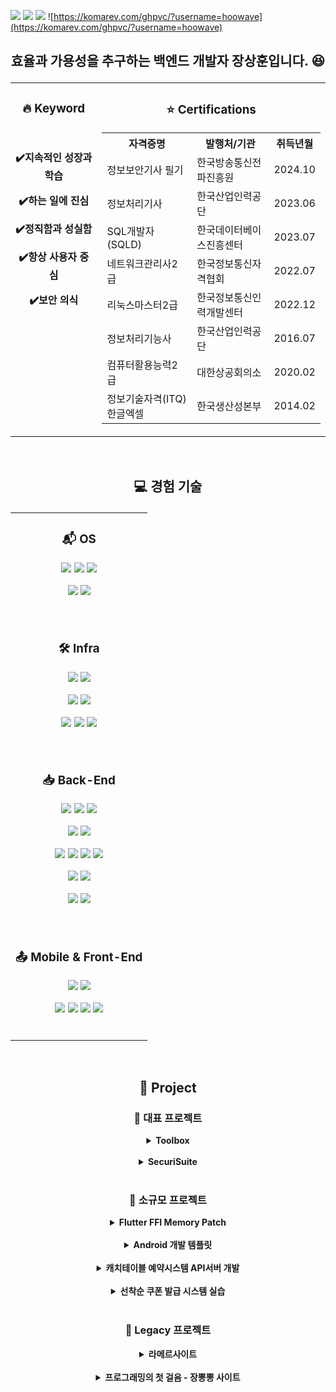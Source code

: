 <a href="https://linktr.ee/hoowave"><img src="https://img.shields.io/badge/Link-linktree-blue"/></a>
<a href="https://blog.naver.com/ma5ter"><img src="https://img.shields.io/badge/Link-blog-blue"/></a>
<a href="http://hoowave.dothome.co.kr"><img src="https://img.shields.io/badge/Link-Site-blue"/></a>
![https://komarev.com/ghpvc/?username=hoowave](https://komarev.com/ghpvc/?username=hoowave)

## <p align="center"> 효율과 가용성을 추구하는 백엔드 개발자 장상훈입니다. 😆 </p>

<div align="center">
<table>
  <tr>
    <td valign="top">
      <h3 align="center">🔥 Keyword</h3>
      </br>
      <p align="center"><strong>✔️지속적인 성장과 학습</strong></p>
      <p align="center"><strong>✔️하는 일에 진심</strong></p>
      <p align="center"><strong>✔️정직함과 성실함</strong></p>
      <p align="center"><strong>✔️항상 사용자 중심</strong></p>
      <p align="center"><strong>✔️보안 의식</strong></p>
    </td>
    <td valign="top">
      <h3 align="center">⭐️ Certifications</h3>
      <table align="center">
        <tr>
          <th>자격증명</th>
          <th>발행처/기관</th>
          <th>취득년월</th>
        </tr>
        <tr>
          <td>정보보안기사 필기</td>
          <td>한국방송통신전파진흥원</td>
          <td>2024.10</td>
        </tr>
        <tr>
          <td>정보처리기사</td>
          <td>한국산업인력공단</td>
          <td>2023.06</td>
        </tr>
        <tr>
          <td>SQL개발자(SQLD)</td>
          <td>한국데이터베이스진흥센터</td>
          <td>2023.07</td>
        </tr>
        <tr>
          <td>네트워크관리사2급</td>
          <td>한국정보통신자격협회</td>
          <td>2022.07</td>
        </tr>
        <tr>
          <td>리눅스마스터2급</td>
          <td>한국정보통신인력개발센터</td>
          <td>2022.12</td>
        </tr>
        <tr>
          <td>정보처리기능사</td>
          <td>한국산업인력공단</td>
          <td>2016.07</td>
        </tr>
        <tr>
          <td>컴퓨터활용능력2급</td>
          <td>대한상공회의소</td>
          <td>2020.02</td>
        </tr>
        <tr>
          <td>정보기술자격(ITQ)한글엑셀</td>
          <td>한국생산성본부</td>
          <td>2014.02</td>
        </tr>
      </table>
    </td>
  </tr>
</table>
</div>
<br>

## <p align="center"> 💻 경험 기술 </p>

<div align="center">
<table>
  <tr>
    <td valign="top" colspan="2">
      <h3 align="center">📬 OS</h3>
      <p align="center">
      <img src="https://img.shields.io/badge/Windows-0078D4?style=flat-square&logo=Windows&logoColor=white"/></a>
      <img src="https://img.shields.io/badge/RedHat-EE0000?style=flat-square&logo=Redhat&logoColor=white"/></a>
      <img src="https://img.shields.io/badge/Debian-A81D33?style=flat-square&logo=Debian&logoColor=white"/></a>
      </p>
      <p align="center">
      <img src="https://img.shields.io/badge/Amazon%20Linux-232F3E?style=flat-square&logo=amazonaws&logoColor=white"/></a>
      <img src="https://img.shields.io/badge/Raspberry%20Pi%20OS-A22846?style=flat-square&logo=raspberrypi&logoColor=white"/></a>
      </p>
      <br>
    </td>
  </tr>
  <tr>
    <td valign="top" colspan="2">
      <h3 align="center">🛠 Infra</h3>
      <p align="center">
      <img src="https://img.shields.io/badge/Docker-2496ED?style=flat-square&logo=Docker&logoColor=white"/></a>
      <img src="https://img.shields.io/badge/Jenkins-D24939?style=flat-square&logo=jenkins&logoColor=white"/></a>
      </p>
      <p align="center">
      <img src="https://img.shields.io/badge/AWS%20EC2-FF9900?style=flat-square&logo=amazonec2&logoColor=white"/></a>
      <img src="https://img.shields.io/badge/AWS%20RDS-527FFF?style=flat-square&logo=amazonrds&logoColor=white"/></a>
      </p>
      <p align="center">
      <img src="https://img.shields.io/badge/AWS%20Route%2053-8C4FFF?style=flat-square&logo=amazonroute53&logoColor=white"/></a>
      <img src="https://img.shields.io/badge/AWS%20Amplify-FF9900?style=flat-square&logo=awsamplify&logoColor=white"/></a>
      <img src="https://img.shields.io/badge/AWS%20Certificate%20Manager-232F3E?style=flat-square&logo=amazonaws&logoColor=white"/></a>
      </p>
      <br>
    </td>
  </tr>
  <tr>
    <td valign="top" colspan="2">
      <h3 align="center">📥 Back-End</h3>
      <p align="center">
      <img src="https://img.shields.io/badge/Java-007396?style=flat-square&logo=Java&logoColor=white"/></a>
      <img src="https://img.shields.io/badge/Jsp&Servlet-FF8800?style=flat-square&logo=Jsp&Servlet&logoColor=white"/></a>
      <img src="https://img.shields.io/badge/SpringBoot-6DB33F?style=flat-square&logo=SpringBoot&logoColor=white"/></a>
      </p>
      <p align="center">
      <img src="https://img.shields.io/badge/Spring%20Security-6DB33F?style=flat-square&logo=springsecurity&logoColor=white"/></a>
      <img src="https://img.shields.io/badge/SpringCloud-3693F3?style=flat-square&logo=icloud&logoColor=white"/></a>
      </p>
      <p align="center">
      <img src="https://img.shields.io/badge/MyBatis-A100FF?style=flat-square&logo=MyBatis&logoColor=white"/></a>
      <img src="https://img.shields.io/badge/SpringDataJPA-DD1100?style=flat-square&logo=SpringDataJPA&logoColor=white"/></a>
      <img src="https://img.shields.io/badge/MySQL-4479A1?style=flat-square&logo=MySQL&logoColor=white"/></a>
      <img src="https://img.shields.io/badge/Oracle-F80000?style=flat-square&logo=Oracle&logoColor=white"/></a>
      </p>
      <p align="center">
      <img src="https://img.shields.io/badge/Redis-DC382D?style=flat-square&logo=redis&logoColor=white"/></a>
      <img src="https://img.shields.io/badge/Kafka-231F20?style=flat-square&logo=apachekafka&logoColor=white"/></a>
      </p>
      <p align="center">
      <img src="https://img.shields.io/badge/PHP-777BB4?style=flat-square&logo=PHP&logoColor=white"/></a>
      <img src="https://img.shields.io/badge/Laravel-FF2D20?style=flat-square&logo=laravel&logoColor=white"/></a>
      </p>
      <br>
    </td>
  </tr>
  <tr>
    <td valign="top" colspan="2">
      <h3 align="center">📤 Mobile & Front-End</h3>
      <p align="center">
      <img src="https://img.shields.io/badge/Android%20Jetpack%20Compose-3DDC84?style=flat-square&logo=android&logoColor=white"/></a>
      <img src="https://img.shields.io/badge/Flutter-02569B?style=flat-square&logo=flutter&logoColor=white"/></a>
      </p>
      <p align="center">
      <img src="https://img.shields.io/badge/Jquery-0769AD?style=flat-square&logo=jquery&logoColor=white"/></a>
      <img src="https://img.shields.io/badge/Thymeleaf-005F0F?style=flat-square&logo=thymeleaf&logoColor=white"/></a>
      <img src="https://img.shields.io/badge/Vue.js-4FC08D?style=flat-square&logo=vue.js&logoColor=white"/></a>
      <img src="https://img.shields.io/badge/React-61DAFB?style=flat-square&logo=react&logoColor=black"/></a>
      </p>
      <br>
    </td>
  </tr>
</table>
</div>
<br>

## <p align="center"> 📖 Project </p>
<div align="center">

<h3 align="center">🔷 대표 프로젝트</h3>
<details>
<summary><strong>Toolbox</strong></summary>
- 수행 기간 : 2024.02.01 ~ 현재</br>
- 주요 역할 : 백엔드 API 서버 개발, 프론트엔드 인터페이스 구현 및 AWS 배포</br>
- 주요 내용 : 누구나 필요한 서비스를, 누구나 쉽게 사용할 수 있도록 만드는 프로젝트</br>
<h3><a href="https://github.com/hoowave/toolbox-backend">Backend 👉</a> | <a href="https://github.com/hoowave/toolbox-frontend">Frontend 👉</a></h3>
</details>
<br>

<details>
<summary><strong>SecuriSuite</strong></summary>
- 수행 기간 : 2024.01.10 ~ 2024.02.05</br>
- 주요 역할 : API 서버 개발 및 인터페이스 제작, 도커 배포</br>
- 주요 내용 : SecuriSuite는 브라우저에서 정보 보안 도구를 사용하기 위한 그래픽 인터페이스입니다.</br>
또한, 본 프로젝트는 기존 JSP 기반의 "라메르 사이트"를 현대적인 웹 개발 표준과 확장성을 고려하여 전면적으로 리팩토링하는 작업입니다.</br>
<h3><a href="https://github.com/hoowave/SecuriSuite">SecuriSuite 👉</a></h3>
</details>
<br>
<h3 align="center">🔷 소규모 프로젝트</h3>


<details>
<summary><strong>Flutter FFI Memory Patch</strong></summary>
- 수행 기간 : 2024.10.01 ~ 2024.11.01</br>
- 주요 역할 : Flutter와 C++ DLL을 FFI로 연동하여 Windows 메모리 패치 프로그램 개발</br>
- 주요 내용 : Windows API를 활용한 프로세스 메모리 접근 및 수정 기능 구현, GetX 아키텍처를 통한 상태관리</br>
- 사용 기술 : Flutter, Dart, C++, Windows API, FFI(Foreign Function Interface)</br>
<h3><a href="https://github.com/hoowave/flutter_ffi_memory_patch">Flutter FFI Memory Patch 👉</a></h3>
</details>
<br>

<details>
<summary><strong>Android 개발 템플릿</strong></summary>
- 수행 기간 : 2024.09.01 ~ 2024.10.01</br>
- 주요 역할 : Android 개발을 위한 최신 아키텍처 기반의 템플릿 개발</br>
- 주요 내용 : Jetpack Compose, KSP, MVVM, Hilt를 결합하여 효율적인 개발 환경 구축</br>
- 사용 기술 : Kotlin, Jetpack Compose, KSP, Hilt, MVVM</br>
<h3><a href="https://github.com/hoowave/aos-ksp-hilt">Android 개발 템플릿 👉</a></h3>
</details>
<br>

<details>
<summary><strong>캐치테이블 예약시스템 API서버 개발</strong></summary>
- 수행 기간 : 2023.11.01 ~ 2023.12.01</br>
- 주요 역할 : DDD(도메인 주도 개발)을 통한 MSA기반 API서버 개발</br>
<h3><a href="https://github.com/hoowave/Catchtable">캐치테이블 예약시스템 👉</a></h3>
</details>
<br>

<details>
<summary><strong>선착순 쿠폰 발급 시스템 실습</strong></summary>
- 수행 기간 : 2023.12.01 ~ 2024.01.01</br>
- 주요 역할 : 데이터의 성능과 정합성에 대한 고민 - redis를 사용하여 성능 향상 및 kafka를 사용하여 몰리는 트래픽 처리</br>
<h3><a href="https://github.com/hoowave/coupon-system">선착순 쿠폰 발급 시스템 👉</a></h3>
</details>

<br>
<h3 align="center">🔷 Legacy 프로젝트</h3>

<details>
<summary><strong>라메르사이트</strong></summary>
- 수행 기간 : 2023.07.01 ~ 2023.09.01</br>
- 주요 역할 : 쉘 스크립트 작성 및 데이터 처리</br>
- 업무 성과 : 웹에서 사용자의 입력을 받아 리눅스 명령을 수행하여 결과를 반환하는 사이트 도구</br>
(웹 크롤링, 웹 미러링, 사전파일 생성과 그 파일을 이용해 보안 테스팅 도구 등 기능 제공)</br>
<h3><a href="https://github.com/hoowave/Legacy_Project_Lamer">라메르사이트 👉</a></h3>
</details>
<br>

<details>
<summary><strong>프로그래밍의 첫 걸음 - 장뽕뽕 사이트</strong></summary>
- 수행 기간 : 2023.01.01 ~ 현재</br>
- 주요 역할 : 화면 설계 및 서비스기획</br>
- 업무 성과 : 웹에서 마우스 클릭을 통해 광물을 캐고, 얻은 돈으로 무기를 사고 강화할 수 있는</br>
"광물 캐서 무기 강화하기" 콘셉트의 게임 및 커뮤니티 사이트 제작 및 운영중</br>
<h3><a href="http://hoowave.dothome.co.kr">장뽕뽕사이트 👉</a></h3>
</details>

</div>

